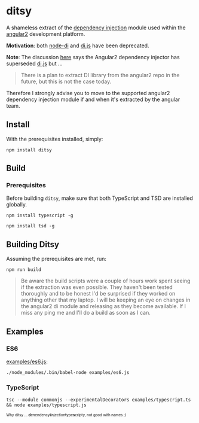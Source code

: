 # ditsy

A shameless extract of the [dependency injection](https://github.com/angular/angular/tree/master/modules/angular2/src/core/di) module used within the [angular2](https://angular.io/) development platform.

**Motivation**: both [node-di](https://github.com/vojtajina/node-di) and [di.js](https://github.com/angular/di.js) have been deprecated.

**Note**: The discussion [here](https://github.com/angular/di.js/issues/108) says the Angular2 dependency injector has superseded [di.js](https://github.com/angular/di.js) but ...

> There is a plan to extract DI library from the angular2 repo in the future, but this is not the case today.

Therefore I strongly advise you to move to the supported angular2 dependency injection module if and when it's extracted by the angular team.

## Install

With the prerequisites installed, simply:

`npm install ditsy`

## Build

### Prerequisites

Before building `ditsy`, make sure that both TypeScript and TSD are installed globally.

`npm install typescript -g`

`npm install tsd -g`

## Building Ditsy

Assuming the prerequisites are met, run:

`npm run build`

> Be aware the build scripts were a couple of hours work spent seeing if the extraction was even possible. They haven't been tested thoroughly and to be honest I'd be surprised if they worked on anything other that my laptop. I will be keeping an eye on changes in the angular2 di module and releasing as they become available. If I miss any ping me and I'll do a build as soon as I can.

## Examples

### ES6

[examples/es6.js](examples/es6.js):

`./node_modules/.bin/babel-node examples/es6.js`

### TypeScript

`tsc --module commonjs --experimentalDecorators examples/typescript.ts && node examples/typescript.js`

<sub><sup>Why ditsy ... **d**enendency**i**injection**t**ype**s**cripty, not good with names ;)</sup></sub>
